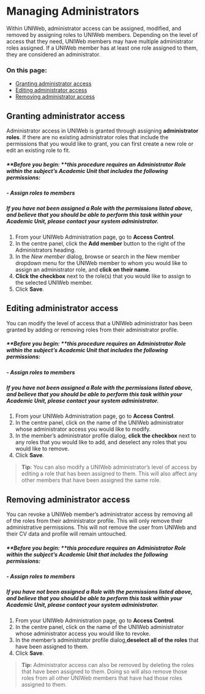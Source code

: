 # Managing Administrators
Within UNIWeb, administrator access can be assigned, modified, and removed by assigning roles to UNIWeb members. Depending on the level of access that they need, UNIWeb members may have multiple administrator roles assigned. If a UNIWeb member has at least one role assigned to them, they are considered an administrator.

### On this page:
- [Granting administrator access][1]
- [Editing administrator access][2]
- [Removing administrator access][3]

## Granting administrator access
Administrator access in UNIWeb is granted through assigning **administrator roles**. If there are no existing administrator roles that include the permissions that you would like to grant, you can first create a new role or edit an existing role to fit.

##### **Before you begin: **this procedure requires an Administrator Role within the subject’s Academic Unit that includes the following permissions:
##### - Assign roles to members
##### If you have not been assigned a Role with the permissions listed above, and believe that you should be able to perform this task within your Academic Unit, please contact your system administrator.

1. From your UNIWeb Administration page, go to **Access Control**. 
2. In the centre panel, click the **Add member** button to the right of the Administrators heading.
3. In the _New member_ dialog, browse or search in the New member dropdown menu for the UNIWeb member to whom you would like to assign an administrator role, and **click on their name**.
4. **Click the checkbox** next to the role(s) that you would like to assign to the selected UNIWeb member.
5. Click **Save**.

## Editing administrator access
You can modify the level of access that a UNIWeb administrator has been granted by adding or removing roles from their administrator profile.

##### **Before you begin: **this procedure requires an Administrator Role within the subject’s Academic Unit that includes the following permissions:
##### - Assign roles to members
##### If you have not been assigned a Role with the permissions listed above, and believe that you should be able to perform this task within your Academic Unit, please contact your system administrator.

1. From your UNIWeb Administration page, go to **Access Control**. 
2. In the centre panel, click on the name of the UNIWeb administrator whose administrator access you would like to modify.
3. In the member’s administrator profile dialog, **click the checkbox** next to any roles that you would like to add, and deselect any roles that you would like to remove.
4. Click **Save**.

> **Tip:** You can also modify a UNIWeb administrator’s level of access by editing a role that has been assigned to them. This will also affect any other members that have been assigned the same role.

## Removing administrator access
You can revoke a UNIWeb member’s administrator access by removing all of the roles from their administrator profile. This will only remove their administrative permissions. This will not remove the user from UNIWeb and their CV data and profile will remain untouched.

##### **Before you begin: **this procedure requires an Administrator Role within the subject’s Academic Unit that includes the following permissions:
##### - Assign roles to members
##### If you have not been assigned a Role with the permissions listed above, and believe that you should be able to perform this task within your Academic Unit, please contact your system administrator.

1. From your UNIWeb Administration page, go to **Access Control**. 
2. In the centre panel, click on the name of the UNIWeb administrator whose administrator access you would like to revoke.
3. In the member’s administrator profile dialog,**deselect all of the roles** that have been assigned to them.
4. Click **Save**.

> **Tip:** Administrator access can also be removed by deleting the roles that have been assigned to them. Doing so will also remove those roles from all other UNIWeb members that have had those roles assigned to them.

[1]:	##granting-administrator-access
[2]:	##editing-administrator-access
[3]:	##removing-administrator-access